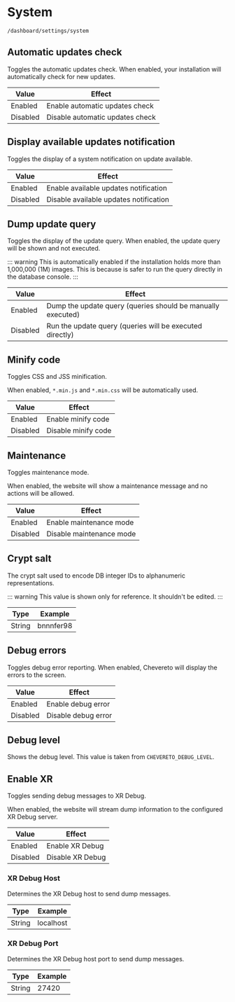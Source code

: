 # System

`/dashboard/settings/system`

## Automatic updates check

Toggles the automatic updates check. When enabled, your installation will automatically check for new updates.

| Value    | Effect                          |
| -------- | ------------------------------- |
| Enabled  | Enable automatic updates check  |
| Disabled | Disable automatic updates check |

## Display available updates notification

Toggles the display of a system notification on update available.

| Value    | Effect                                 |
| -------- | -------------------------------------- |
| Enabled  | Enable available updates notification  |
| Disabled | Disable available updates notification |

## Dump update query

Toggles the display of the update query. When enabled, the update query will be shown and not executed.

::: warning
This is automatically enabled if the installation holds more than 1,000,000 (1M) images. This is because is safer to run the query directly in the database console.
:::

| Value    | Effect                                                      |
| -------- | ----------------------------------------------------------- |
| Enabled  | Dump the update query (queries should be manually executed) |
| Disabled | Run the update query (queries will be executed directly)    |

## Minify code

Toggles CSS and JSS minification.

When enabled, `*.min.js` and `*.min.css` will be automatically used.

| Value    | Effect              |
| -------- | ------------------- |
| Enabled  | Enable minify code  |
| Disabled | Disable minify code |

## Maintenance

Toggles maintenance mode.

When enabled, the website will show a maintenance message and no actions will be allowed.

| Value    | Effect                   |
| -------- | ------------------------ |
| Enabled  | Enable maintenance mode  |
| Disabled | Disable maintenance mode |

## Crypt salt

The crypt salt used to encode DB integer IDs to alphanumeric representations.

::: warning
This value is shown only for reference. It shouldn't be edited.
:::

| Type   | Example   |
| ------ | --------- |
| String | bnnnfer98 |

## Debug errors

Toggles debug error reporting. When enabled, Chevereto will display the errors to the screen.

| Value    | Effect              |
| -------- | ------------------- |
| Enabled  | Enable debug error  |
| Disabled | Disable debug error |

## Debug level

Shows the debug level. This value is taken from `CHEVERETO_DEBUG_LEVEL`.

## Enable XR

Toggles sending debug messages to XR Debug.

When enabled, the website will stream dump information to the configured XR Debug server.

| Value    | Effect           |
| -------- | ---------------- |
| Enabled  | Enable XR Debug  |
| Disabled | Disable XR Debug |

### XR Debug Host

Determines the XR Debug host to send dump messages.

| Type   | Example   |
| ------ | --------- |
| String | localhost |

### XR Debug Port

Determines the XR Debug host port to send dump messages.

| Type   | Example |
| ------ | ------- |
| String | 27420   |
